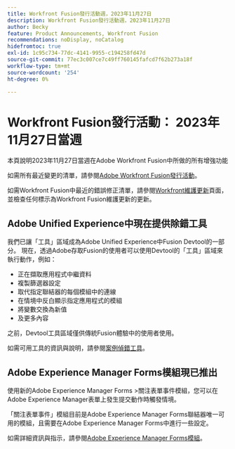 ```yaml
---
title: Workfront Fusion發行活動週，2023年11月27日
description: Workfront Fusion發行活動週，2023年11月27日
author: Becky
feature: Product Announcements, Workfront Fusion
recommendations: noDisplay, noCatalog
hidefromtoc: true
exl-id: 1c95c734-77dc-4141-9955-c194258fd47d
source-git-commit: 77ec3c007ce7c49ff760145fafcd7f62b273a18f
workflow-type: tm+mt
source-wordcount: '254'
ht-degree: 0%

---
```


# Workfront Fusion發行活動： 2023年11月27日當週

本頁說明2023年11月27日當週在Adobe Workfront Fusion中所做的所有增強功能

如需所有最近變更的清單，請參閱[Adobe Workfront Fusion發行活動](/help/workfront-fusion/fusion-product-releases/fusion-release-activity.md)。

如需Workfront Fusion中最近的錯誤修正清單，請參閱[Workfront維護更新](https://experienceleague.adobe.com/docs/workfront-known-issues/releases/current-updates.html)頁面，並檢查任何標示為Workfront Fusion維護更新的更新。

## Adobe Unified Experience中現在提供除錯工具

我們已讓「工具」區域成為Adobe Unified Experience中Fusion Devtool的一部分。 現在，透過Adobe存取Fusion的使用者可以使用Devtool的「工具」區域來執行動作，例如：

* 正在擷取應用程式中繼資料
* 複製篩選器設定
* 取代指定聯結器的每個模組中的連線
* 在情境中反白顯示指定應用程式的模組
* 將變數交換為新值
* 及更多內容

之前，Devtool工具區域僅供傳統Fusion體驗中的使用者使用。

如需可用工具的資訊與說明，請參閱[案例偵錯工具](/help/workfront-fusion/manage-scenarios/debug-a-scenario.md#tools)。

## Adobe Experience Manager Forms模組現已推出

使用新的Adobe Experience Manager Forms >關注表單事件模組，您可以在Adobe Experience Manager表單上發生提交動作時觸發情境。

「關注表單事件」模組目前是Adobe Experience Manager Forms聯結器唯一可用的模組，且需要在Adobe Experience Manager Forms中進行一些設定。

如需詳細資訊與指示，請參閱[Adobe Experience Manager Forms模組](/help/workfront-fusion/references/apps-and-modules/adobe-connectors/aem-forms-modules.md)。
